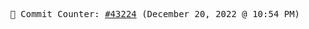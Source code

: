 <p align="center">
    <samp>
        📮 Commit Counter: <a href="https://github.com/Javascript-void0/Javascript-void0/commits/main">#43224</a> (December 20, 2022 @ 10:54 PM)
    </samp>
</p>